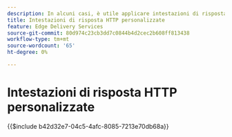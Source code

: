 ```yaml
---
description: In alcuni casi, è utile applicare intestazioni di risposta HTTP personalizzate alle risorse, ad esempio per consentire CORS. Se desideri specificare le intestazioni, crea una cartella di lavoro di Excel o una cartella di lavoro dei fogli di Google nella cartella `/.helix` del tuo sito web in Sharepoint o Google Drive denominata `headers.xlsx` in SharePoint o `headers` in Google Drive.
title: Intestazioni di risposta HTTP personalizzate
feature: Edge Delivery Services
source-git-commit: 80d974c23cb3dd7c0844b4d2cec2b608ff813438
workflow-type: tm+mt
source-wordcount: '65'
ht-degree: 0%

---
```


# Intestazioni di risposta HTTP personalizzate

{{$include b42d32e7-04c5-4afc-8085-7213e70db68a}}